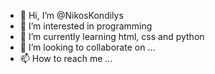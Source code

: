- 👋 Hi, I’m @NikosKondilys
- 👀 I’m interested in programming
- 🌱 I’m currently learning html, css and python
- 💞️ I’m looking to collaborate on ...
- 📫 How to reach me ...

<!---
NikosKondilys/NikosKondilys is a ✨ special ✨ repository because its `README.md` (this file) appears on your GitHub profile.
You can click the Preview link to take a look at your changes.
--->
